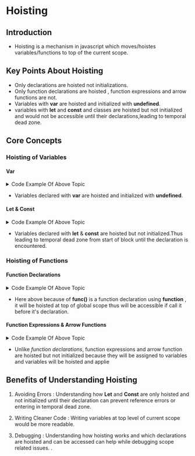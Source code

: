 # Hoisting

## Introduction

- Hoisting is a mechanism in javascript which moves/hoistes variables/functions to top of the current scope.

## Key Points About Hoisting

- Only declarations are hoisted not initializations.
- Only function declarations are hoisted , function expressions and arrow functions are not.
- Variables with **var** are hoisted and initialized with **undefined**.
- variables with **let** and **const** and classes are hoisted but not initialized and would not be accessible until their declarations,leading to temporal dead zone.

## Core Concepts

### Hoisting of Variables

#### Var

<details><summary>Code Example Of Above Topic</summary>

```javascript
console.log(a); // Outputs undefined

var a = 10;

console.log(a); // Outputs 10
```

</details>

- Variables declared with **var** are hoisted and initialized with **undefined**.

#### Let & Const

<details><summary>Code Example Of Above Topic</summary>

```javascript
console.log(a); // Outputs ReferenceError: Cannot access 'a' before initialization
console.log(b); // Outputs ReferenceError: Cannot access 'b' before initialization

let a = 10;
const b = 20;

console.log(a); // Outputs 10
console.log(b); // Outputs 20
```

</details>

- Variables declared with **let** & **const** are hoisted but not initialized.Thus leading to temporal dead zone from start of block until the declaration is encountered.

### Hoisting of Functions

#### Function Declarations

<details><summary>Code Example Of Above Topic</summary>

```javascript
func(); // Outputs Hoisted

function func() {
    console.log(`Hoisted`);
}
```

</details>

- Here above because of **func()** is a function declaration using **function** , it will be hoisted at top of global scope thus will be accessible if call it before it's declaration.

#### Function Expressions & Arrow Functions

<details><summary>Code Example Of Above Topic</summary>

```javascript

funcExp(); //Ouptputs  ReferenceError
funcArrow(); //Ouptputs ReferenceError

let funcExp = function () {
    console.log("function expression will be hoisted but not be accessed");
}
let funcArrow = () => {
    console.log("arrow function will be hoisted but not be accessed");
}
```

</details>

- Unlike <i>function declarations</i>, function expressions and arrow function are hoisted but not initialized because they will be assigned to variables and variables will be hoisted and applie

## Benefits of Understanding Hoisting

1. Avoiding Errors : Understanding how **Let** and **Const** are only hoisted and not initialized until their declaration can prevent reference errors or entering in temporal dead zone.

2. Writing Cleaner Code : Writing variables at top level of current scope would be more readable.

3. Debugging : Understanding how hoisting works and which declarations are hoisted and can be accessed can help while debugging scope related issues.
.
